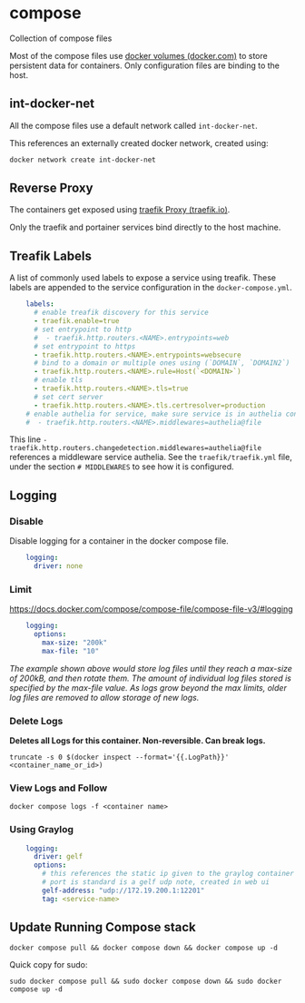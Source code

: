 # compose

Collection of compose files

Most of the compose files use [docker volumes (docker.com)](https://docs.docker.com/storage/volumes/) to store
persistent data for containers. Only configuration files are binding to the host.

## int-docker-net

All the compose files use a default network called `int-docker-net`.

This references an externally created docker network, created using:

```bash
docker network create int-docker-net
```

## Reverse Proxy

The containers get exposed using [traefik Proxy (traefik.io)](https://traefik.io/traefik/).

Only the traefik and portainer services bind directly to the host machine.

## Treafik Labels

A list of commonly used labels to expose a service using treafik. These labels are appended to the service configuration
in the `docker-compose.yml`.

```yaml
    labels:
      # enable treafik discovery for this service
      - traefik.enable=true
      # set entrypoint to http
      #  - traefik.http.routers.<NAME>.entrypoints=web
      # set entrypoint to https
      - traefik.http.routers.<NAME>.entrypoints=websecure
      # bind to a domain or multiple ones using (`DOMAIN`, `DOMAIN2`)
      - traefik.http.routers.<NAME>.rule=Host(`<DOMAIN>`)
      # enable tls
      - traefik.http.routers.<NAME>.tls=true
      # set cert server
      - traefik.http.routers.<NAME>.tls.certresolver=production
    # enable authelia for service, make sure service is in authelia config
    #  - traefik.http.routers.<NAME>.middlewares=authelia@file
```

This line `- traefik.http.routers.changedetection.middlewares=authelia@file` references a middleware service authelia.
See the `traefik/traefik.yml` file, under the section `# MIDDLEWARES` to see how it is configured.

## Logging

### Disable

Disable logging for a container in the docker compose file.

```yaml
    logging:
      driver: none
```

### Limit

<https://docs.docker.com/compose/compose-file/compose-file-v3/#logging>

```yaml
    logging:
      options:
        max-size: "200k"
        max-file: "10"
```

*The example shown above would store log files until they reach a max-size of 200kB,
and then rotate them. The amount of individual log files stored is specified by the max-file value.
As logs grow beyond the max limits, older log files are removed to allow storage of new logs.*

### Delete Logs

**Deletes all Logs for this container. Non-reversible. Can break logs.**

```shell
truncate -s 0 $(docker inspect --format='{{.LogPath}}' <container_name_or_id>)
```

### View Logs and Follow

```shell
docker compose logs -f <container name>
```

### Using Graylog

```yaml
    logging:
      driver: gelf
      options:
        # this references the static ip given to the graylog container
        # port is standard is a gelf udp note, created in web ui
        gelf-address: "udp://172.19.200.1:12201"
        tag: <service-name>
```

## Update Running Compose stack

```shell
docker compose pull && docker compose down && docker compose up -d
```

Quick copy for sudo:

```shell
sudo docker compose pull && sudo docker compose down && sudo docker compose up -d
```
